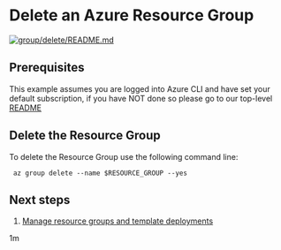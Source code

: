 
# Delete an Azure Resource Group

[![group/delete/README.md](https://github.com/Azure-Samples/java-on-azure-examples/actions/workflows/group_delete_README_md.yml/badge.svg)](https://github.com/Azure-Samples/java-on-azure-examples/actions/workflows/group_delete_README_md.yml)

## Prerequisites

This example assumes you are logged into Azure CLI and have set your default
subscription, if you have NOT done so please go to our top-level
[README](../../README.md)

## Delete the Resource Group

To delete the Resource Group use the following command line:

<!-- workflow.run()

  if [[ -z $REGION ]]; then
    export REGION=westus
  fi

  -->
<!-- workflow.cron(0 7 * * 4) -->
<!-- workflow.include(../create/README.md) -->

```shell
 az group delete --name $RESOURCE_GROUP --yes
```

<!-- workflow.directOnly()
export RESULT=$(az group show --name $RESOURCE_GROUP --output tsv --query name)
if [[ "$RESULT" == "$RESOURCE_GROUP" ]]; then
  exit 1
fi
  -->

## Next steps

1. [Manage resource groups and template deployments](https://docs.microsoft.com/cli/azure/group)

1m
